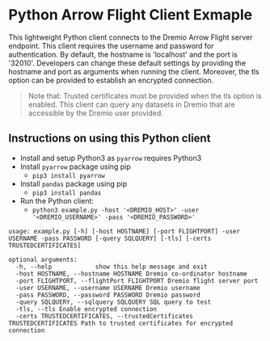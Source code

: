 # Python Arrow Flight Client Exmaple
This lightweight Python client connects to the Dremio Arrow Flight server endpoint. This client requires the username and password for authentication. By default, the hostname is 'localhost' and the port is '32010'. Developers can change these default settings by providing the hostname and port as arguments when running the client. Moreover, the tls option can be provided to establish an encrypted connection. 
> Note that: Trusted certificates must be provided when the tls option is enabled. This client can query any datasets in Dremio that are accessible by the Dremio user provided.

## Instructions on using this Python client
- Install and setup Python3 as `pyarrow` requires Python3
- Install `pyarrow` package using pip
  - `pip3 install pyarrow`
- Install `pandas` package using pip
  - `pip3 install pandas`
- Run the Python client:
  - `python3 example.py -host '<DREMIO_HOST>' -user '<DREMIO_USERNAME>' -pass '<DREMIO_PASSWORD>'`

```
usage: example.py [-h] [-host HOSTNAME] [-port FLIGHTPORT] -user USERNAME -pass PASSWORD [-query SQLQUERY] [-tls] [-certs TRUSTEDCERTIFICATES]

optional arguments:
  -h, --help            show this help message and exit
  -host HOSTNAME, --hostname HOSTNAME Dremio co-ordinator hostname
  -port FLIGHTPORT, --flightPort FLIGHTPORT Dremio flight server port
  -user USERNAME, --username USERNAME Dremio username
  -pass PASSWORD, --password PASSWORD Dremio password
  -query SQLQUERY, --sqlquery SQLQUERY SQL query to test
  -tls, --tls Enable encrypted connection
  -certs TRUSTEDCERTIFICATES, --trustedCertificates TRUSTEDCERTIFICATES Path to trusted certificates for encrypted connection
```